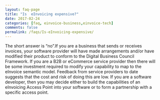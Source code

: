 ```yaml
---
layout: faq-page
title: "Is  eInvoicing expensive?"
date: 2017-02-24
categories: [faq, einvoice-business,einvoice-tech]
comments: false
permalink: /faqs/Is-eInvoicing-expensive/
---
```

The short answer is “no”.If you are a business that sends or receives invoices, your software provider will have made arrangements and/or have modified their product to conform to the Digital Business Council Framework.
If you are a B2B or eCommerce service provider then there will be some investment required to modify your capability to map to the eInvoice semantic model. Feedback from service providers to date suggests that the cost and risk of doing this are low.
If you are a software developer, then you may decide either to build the capabilities of an eInvoicing Access Point into your software or to form a partnership with a specific access point.
